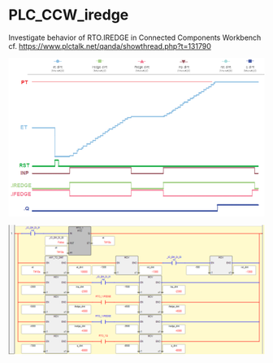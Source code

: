 # PLC_CCW_iredge
Investigate behavior of RTO.IREDGE in Connected Components Workbench cf. https://www.plctalk.net/qanda/showthread.php?t=131790

![](https://github.com/drbitboy/PLC_CCW_iredge/blob/master/PLC_CCW_iredge_trend.png)

![](https://github.com/drbitboy/PLC_CCW_iredge/blob/master/PLC_CCW_iredge.png)
